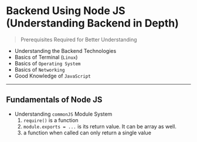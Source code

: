 # Backend Using Node JS (Understanding Backend in Depth)

> Prerequisites Required for Better Understanding

- Understanding the Backend Technologies
- Basics of Terminal (`Linux`)
- Basics of `Operating System`
- Basics of `Networking`
- Good Knowledge of `JavaScript`

---

## Fundamentals of Node JS
- Understanding `commonJS` Module System
    1. `require()` is a function
    2. `module.exports = ...` is its return value. It can be array as well.
    3. a function when called can only return a single value
